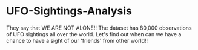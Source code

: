 # UFO-Sightings-Analysis
They say that WE ARE NOT ALONE!! The dataset has 80,000 observations of UFO sightings all over the world.  Let's find out when can we have a chance to have a sight of our 'friends' from other world!!
